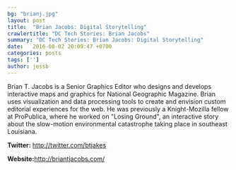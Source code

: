 ```yaml
---
bg: "brianj.jpg"
layout: post
title:  "Brian Jacobs: Digital Storytelling"
crawlertitle: "DC Tech Stories: Brian Jacobs"
summary: "DC Tech Stories: Brian Jacobs: Digital Storytelling"
date:   2016-08-02 20:09:47 +0700
categories: posts
tags: ['']
author: jessb
---
```

<div><script src="https://www.buzzsprout.com/108546/530890-brian-jacobs-digital-storytelling.js?player=small" type="text/javascript" charset="utf-8"></script></div>
<p class="no-margin">Brian T. Jacobs is a Senior Graphics Editor who designs and develops interactive maps and graphics for National Geographic Magazine. Brian uses visualization and data processing tools to create and envision custom editorial experiences for the web. He was previously a Knight-Mozilla fellow at ProPublica, where he worked on "Losing Ground", an interactive story about the slow-motion environmental catastrophe taking place in southeast Louisiana.</p>


<p><strong>Twitter:</strong> <a href="http://twitter.com/btjakes  ">http://twitter.com/btjakes </a></p> 
<p><strong>Website:</strong><a href="http://briantjacobs.com/ ">http://briantjacobs.com/ </a></p>
